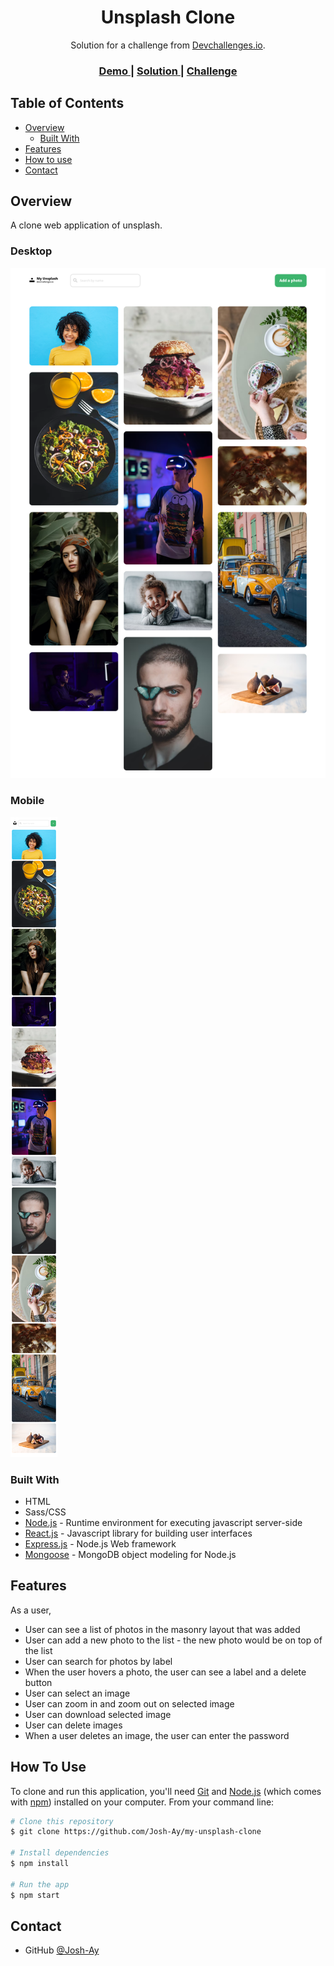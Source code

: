 <h1 align="center">Unsplash Clone</h1>

<div align="center">
   Solution for a challenge from  <a href="http://devchallenges.io" target="_blank">Devchallenges.io</a>.
</div>

<div align="center">
  <h3>
    <a href="https://focused-bassi-b35684.netlify.app/">
      Demo
    </a>
    <span> | </span>
    <a href="https://devchallenges.io/solutions/IgKv4WRie4HqpVSqmxA6">
      Solution
    </a>
    <span> | </span>
    <a href="https://devchallenges.io/challenges/rYyhwJAxMfES5jNQ9YsP">
      Challenge
    </a>
  </h3>
</div>

<!-- TABLE OF CONTENTS -->

## Table of Contents

- [Overview](#overview)
  - [Built With](#built-with)
- [Features](#features)
- [How to use](#how-to-use)
- [Contact](#contact)

<!-- OVERVIEW -->

## Overview
A clone web application of unsplash.

### Desktop
![](screenshots/desktop-screenshot.png)

### Mobile
![](screenshots/mobile-screenshot.png)


### Built With

- HTML
- Sass/CSS
- [Node.js](https://nodejs.org/en/) - Runtime environment for executing javascript server-side
- [React.js](https://reactjs.org/) - Javascript library for building user interfaces
- [Express.js](https://expressjs.com/) - Node.js Web framework
- [Mongoose](https://mongoosejs.com/) - MongoDB object modeling for Node.js

## Features

As a user,
- User can see a list of photos in the masonry layout that was added
- User can add a new photo to the list - the new photo would be on top of the list
- User can search for photos by label
- When the user hovers a photo, the user can see a label and a delete button
- User can select an image
- User can zoom in and zoom out on selected image
- User can download selected image
- User can delete images
- When a user deletes an image, the user can enter the password

## How To Use

To clone and run this application, you'll need [Git](https://git-scm.com) and [Node.js](https://nodejs.org/en/download/) (which comes with [npm](http://npmjs.com)) installed on your computer. From your command line:

```bash
# Clone this repository
$ git clone https://github.com/Josh-Ay/my-unsplash-clone

# Install dependencies
$ npm install

# Run the app
$ npm start
```

## Contact

- GitHub [@Josh-Ay](https://{github.com/Josh-Ay})

